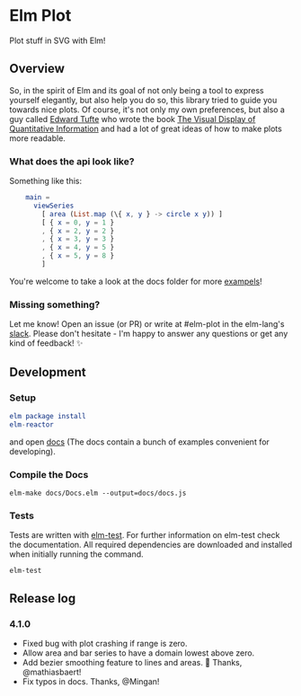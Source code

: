 # Elm Plot

Plot stuff in SVG with Elm!

## Overview

So, in the spirit of Elm and its goal of not only being a tool to express yourself elegantly,
but also help you do so, this library tried to guide you towards nice plots. Of course, it's not only my
own preferences, but also a guy called [Edward Tufte](https://en.wikipedia.org/wiki/Edward_Tufte) who wrote
the book [The Visual Display of Quantitative Information](https://www.edwardtufte.com/tufte/books_vdqi) and had a
lot of great ideas of how to make plots more readable.

### What does the api look like?

Something like this:

```elm
    main =
      viewSeries
        [ area (List.map (\{ x, y } -> circle x y)) ]
        [ { x = 0, y = 1 }
        , { x = 2, y = 2 }
        , { x = 3, y = 3 }
        , { x = 4, y = 5 }
        , { x = 5, y = 8 }
        ]
```

You're welcome to take a look at the docs folder for more [exampels](https://github.com/terezka/elm-plot/tree/master/docs)!

### Missing something?

Let me know! Open an issue (or PR) or write at #elm-plot in the elm-lang's [slack](http://elmlang.herokuapp.com). Please don't hesitate - I'm happy to answer any questions or get any kind of feedback! ✨

## Development

### Setup

```elm
elm package install
elm-reactor
```

and open [docs](http://localhost:8000/docs/Docs.elm) (The docs contain a bunch of examples convenient for developing).

### Compile the Docs

```
elm-make docs/Docs.elm --output=docs/docs.js
```

### Tests

Tests are written with [elm-test](https://github.com/elm-community/elm-test).
For further information on elm-test check the documentation.
All required dependencies are downloaded and installed when initially running the command.

```
elm-test
```

## Release log

### 4.1.0
- Fixed bug with plot crashing if range is zero.
- Allow area and bar series to have a domain lowest above zero.
- Add bezier smoothing feature to lines and areas. :dizzy: Thanks, @mathiasbaert!
- Fix typos in docs. Thanks, @Mingan!
